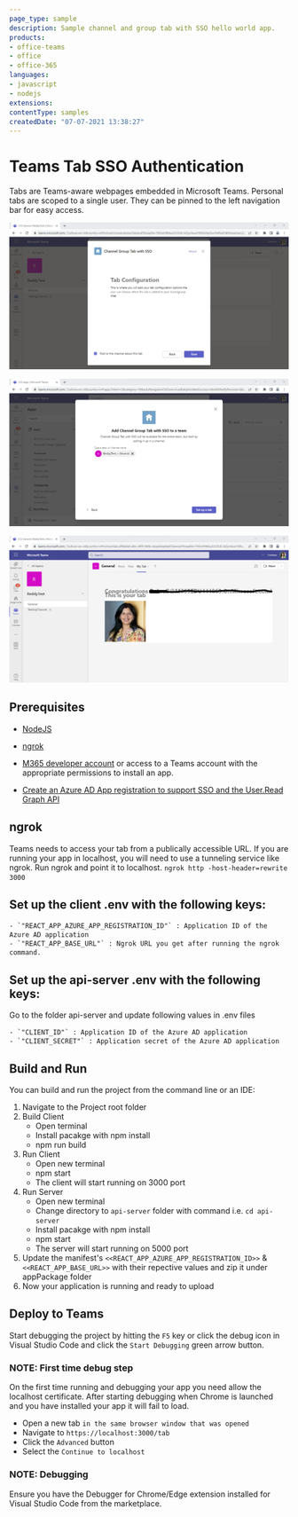 ```yaml
---
page_type: sample
description: Sample channel and group tab with SSO hello world app.
products:
- office-teams
- office
- office-365
languages:
- javascript
- nodejs
extensions:
contentType: samples
createdDate: "07-07-2021 13:38:27"
---
```


# Teams Tab SSO Authentication

Tabs are Teams-aware webpages embedded in Microsoft Teams. Personal tabs are scoped to a single user. They can be pinned to the left navigation bar for easy access.

![tabconfigure](Images/tabconfigure.png)

![setuptab](Images/setuptab.png)

![Mytab](Images/Mytab.png)

## Prerequisites
-  [NodeJS](https://nodejs.org/en/)

-  [ngrok](https://ngrok.com/)

-  [M365 developer account](https://docs.microsoft.com/en-us/microsoftteams/platform/concepts/build-and-test/prepare-your-o365-tenant) or access to a Teams account with the appropriate permissions to install an app.

-  [Create an Azure AD App registration to support SSO and the User.Read Graph API](https://aka.ms/teams-toolkit-sso-appreg)

## ngrok

Teams needs to access your tab from a publically accessible URL. If you are running your app in localhost, you will need to use a tunneling service like ngrok. Run ngrok and point it to localhost.
  `ngrok http -host-header=rewrite 3000`

## Set up the client .env with the following keys:
    - `"REACT_APP_AZURE_APP_REGISTRATION_ID"` : Application ID of the Azure AD application
    - `"REACT_APP_BASE_URL"` : Ngrok URL you get after running the ngrok command.

## Set up the api-server .env with the following keys:
Go to the folder api-server and update following values in .env files

    - `"CLIENT_ID"` : Application ID of the Azure AD application
    - `"CLIENT_SECRET"` : Application secret of the Azure AD application

## Build and Run
You can build and run the project from the command line or an IDE:

1. Navigate to the Project root folder
2. Build Client
    - Open terminal
    - Install pacakge with npm install
    - npm run build
3. Run Client
    - Open new terminal
    - npm start
    - The client will start running on 3000 port
4. Run Server
    - Open new terminal
    - Change directory to `api-server` folder with command i.e. `cd api-server`
    - Install pacakge with npm install
    - npm start
    - The server will start running on 5000 port
5. Update the manifest's `<<REACT_APP_AZURE_APP_REGISTRATION_ID>>` & `<<REACT_APP_BASE_URL>>` with their repective values and zip it under appPackage folder
6. Now your application is running and ready to upload

## Deploy to Teams
Start debugging the project by hitting the `F5` key or click the debug icon in Visual Studio Code and click the `Start Debugging` green arrow button.

### NOTE: First time debug step
On the first time running and debugging your app you need allow the localhost certificate.  After starting debugging when Chrome is launched and you have installed your app it will fail to load.

- Open a new tab `in the same browser window that was opened`
- Navigate to `https://localhost:3000/tab`
- Click the `Advanced` button
- Select the `Continue to localhost`

### NOTE: Debugging
Ensure you have the Debugger for Chrome/Edge extension installed for Visual Studio Code from the marketplace.

